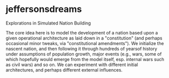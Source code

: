 # jeffersonsdreams
Explorations in Simulated Nation Building

The core idea here is to model the development of a nation based upon a given operational architecture as laid down in a 
"constitution" (and perhaps occasional minor tweaks, via "constitutional amendments"). We initialize the nascent nation,
and then following it through hundreds of yearsof history under assumptions of population growth, major events 
(e.g., wars, some of which hopefully would emerge from the model itself, esp. internal wars such as civil wars) and so on. 
We can experiment with different initial architectures, and perhaps different external influences. 
